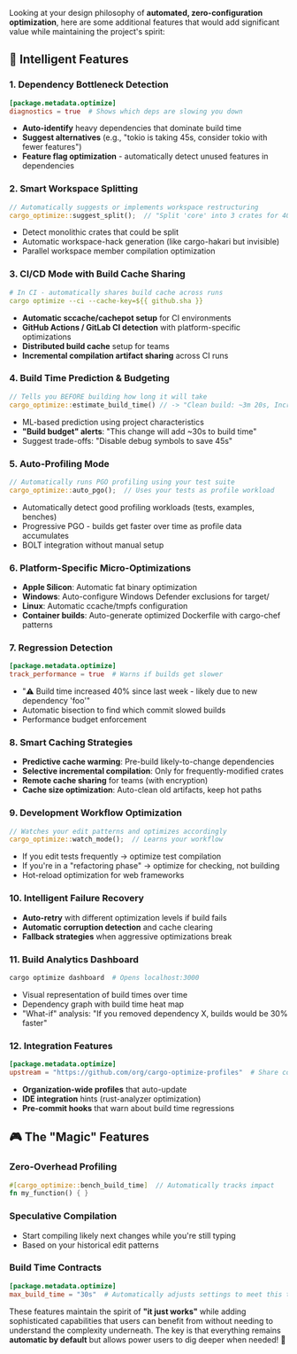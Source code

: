 Looking at your design philosophy of **automated, zero-configuration optimization**, here are some additional features that would add significant value while maintaining the project's spirit:

## **🎯 Intelligent Features**

### **1. Dependency Bottleneck Detection**
```toml
[package.metadata.optimize]
diagnostics = true  # Shows which deps are slowing you down
```
- **Auto-identify** heavy dependencies that dominate build time
- **Suggest alternatives** (e.g., "tokio is taking 45s, consider tokio with fewer features")
- **Feature flag optimization** - automatically detect unused features in dependencies

### **2. Smart Workspace Splitting**
```rust
// Automatically suggests or implements workspace restructuring
cargo_optimize::suggest_split();  // "Split 'core' into 3 crates for 40% faster incremental builds"
```
- Detect monolithic crates that could be split
- Automatic workspace-hack generation (like cargo-hakari but invisible)
- Parallel workspace member compilation optimization

### **3. CI/CD Mode with Build Cache Sharing**
```yaml
# In CI - automatically shares build cache across runs
cargo optimize --ci --cache-key=${{ github.sha }}
```
- **Automatic sccache/cachepot setup** for CI environments
- **GitHub Actions / GitLab CI detection** with platform-specific optimizations
- **Distributed build cache** setup for teams
- **Incremental compilation artifact sharing** across CI runs

### **4. Build Time Prediction & Budgeting**
```rust
// Tells you BEFORE building how long it will take
cargo_optimize::estimate_build_time() // -> "Clean build: ~3m 20s, Incremental: ~15s"
```
- ML-based prediction using project characteristics
- **"Build budget" alerts**: "This change will add ~30s to build time"
- Suggest trade-offs: "Disable debug symbols to save 45s"

### **5. Auto-Profiling Mode**
```rust
// Automatically runs PGO profiling using your test suite
cargo_optimize::auto_pgo();  // Uses your tests as profile workload
```
- Automatically detect good profiling workloads (tests, examples, benches)
- Progressive PGO - builds get faster over time as profile data accumulates
- BOLT integration without manual setup

### **6. Platform-Specific Micro-Optimizations**
- **Apple Silicon**: Automatic fat binary optimization
- **Windows**: Auto-configure Windows Defender exclusions for target/
- **Linux**: Automatic ccache/tmpfs configuration
- **Container builds**: Auto-generate optimized Dockerfile with cargo-chef patterns

### **7. Regression Detection**
```toml
[package.metadata.optimize]
track_performance = true  # Warns if builds get slower
```
- "⚠️ Build time increased 40% since last week - likely due to new dependency 'foo'"
- Automatic bisection to find which commit slowed builds
- Performance budget enforcement

### **8. Smart Caching Strategies**
- **Predictive cache warming**: Pre-build likely-to-change dependencies
- **Selective incremental compilation**: Only for frequently-modified crates
- **Remote cache sharing** for teams (with encryption)
- **Cache size optimization**: Auto-clean old artifacts, keep hot paths

### **9. Development Workflow Optimization**
```rust
// Watches your edit patterns and optimizes accordingly
cargo_optimize::watch_mode();  // Learns your workflow
```
- If you edit tests frequently → optimize test compilation
- If you're in a "refactoring phase" → optimize for checking, not building
- Hot-reload optimization for web frameworks

### **10. Intelligent Failure Recovery**
- **Auto-retry** with different optimization levels if build fails
- **Automatic corruption detection** and cache clearing
- **Fallback strategies** when aggressive optimizations break

### **11. Build Analytics Dashboard**
```bash
cargo optimize dashboard  # Opens localhost:3000
```
- Visual representation of build times over time
- Dependency graph with build time heat map
- "What-if" analysis: "If you removed dependency X, builds would be 30% faster"

### **12. Integration Features**
```toml
[package.metadata.optimize]
upstream = "https://github.com/org/cargo-optimize-profiles"  # Share configs across org
```
- **Organization-wide profiles** that auto-update
- **IDE integration** hints (rust-analyzer optimization)
- **Pre-commit hooks** that warn about build time regressions

## **🎮 The "Magic" Features**

### **Zero-Overhead Profiling**
```rust
#[cargo_optimize::bench_build_time]  // Automatically tracks impact
fn my_function() { }
```

### **Speculative Compilation**
- Start compiling likely next changes while you're still typing
- Based on your historical edit patterns

### **Build Time Contracts**
```toml
[package.metadata.optimize]
max_build_time = "30s"  # Automatically adjusts settings to meet this target
```

These features maintain the spirit of **"it just works"** while adding sophisticated capabilities that users can benefit from without needing to understand the complexity underneath. The key is that everything remains **automatic by default** but allows power users to dig deeper when needed! 🚀